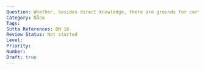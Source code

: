 ```yaml
---
Question: Whether, besides direct knowledge, there are grounds for certain knowledge?
Category: Ñāṇa
Tags:
Sutta References: DN 16
Review Status: Not started
Level: 
Priority: 
Number: 
Draft: true
---
```

